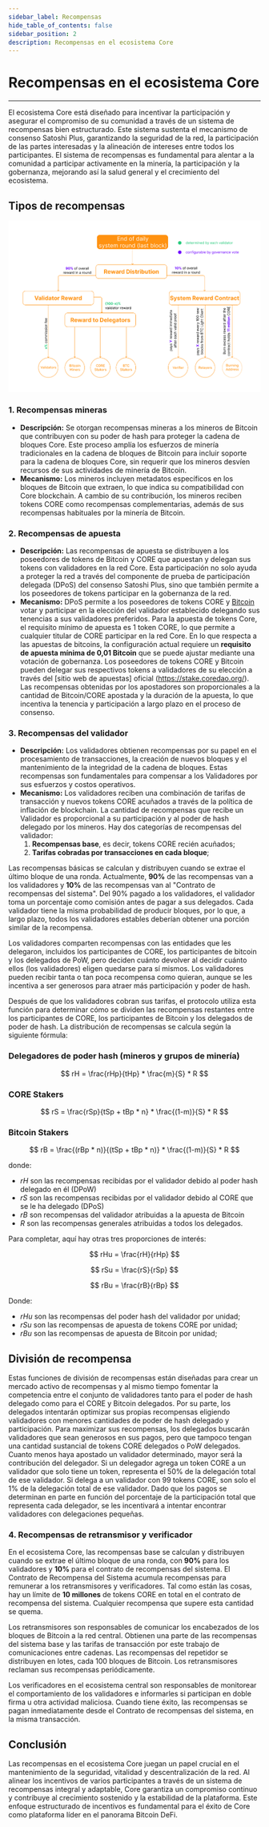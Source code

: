 ```yaml
---
sidebar_label: Recompensas
hide_table_of_contents: false
sidebar_position: 2
description: Recompensas en el ecosistema Core
---
```


# Recompensas en el ecosistema Core

---

El ecosistema Core está diseñado para incentivar la participación y asegurar el compromiso de su comunidad a través de un sistema de recompensas bien estructurado. Este sistema sustenta el mecanismo de consenso Satoshi Plus, garantizando la seguridad de la red, la participación de las partes interesadas y la alineación de intereses entre todos los participantes. El sistema de recompensas es fundamental para alentar a la comunidad a participar activamente en la minería, la participación y la gobernanza, mejorando así la salud general y el crecimiento del ecosistema.

## Tipos de recompensas

![rewards](../../../../../../../static/img/validator/Reward-Distribution.png)

### 1. Recompensas mineras

- **Descripción:** Se otorgan recompensas mineras a los mineros de Bitcoin que contribuyen con su poder de hash para proteger la cadena de bloques Core. Este proceso amplía los esfuerzos de minería tradicionales en la cadena de bloques de Bitcoin para incluir soporte para la cadena de bloques Core, sin requerir que los mineros desvíen recursos de sus actividades de minería de Bitcoin.
- **Mecanismo:** Los mineros incluyen metadatos específicos en los bloques de Bitcoin que extraen, lo que indica su compatibilidad con Core blockchain. A cambio de su contribución, los mineros reciben tokens CORE como recompensas complementarias, además de sus recompensas habituales por la minería de Bitcoin.

### 2. Recompensas de apuesta

- **Descripción:** Las recompensas de apuesta se distribuyen a los poseedores de tokens de Bitcoin y CORE que apuestan y delegan sus tokens con validadores en la red Core. Esta participación no solo ayuda a proteger la red a través del componente de prueba de participación delegada (DPoS) del consenso Satoshi Plus, sino que también permite a los poseedores de tokens participar en la gobernanza de la red.
- **Mecanismo:** DPoS permite a los poseedores de tokens CORE y [Bitcoin](/i18n/es/docusaurus-plugin-content-docs/current/Learn/products/btc-staking/overview.md) votar y participar en la elección del validador establecido delegando sus tenencias a sus validadores preferidos. Para la apuesta de tokens Core, el requisito mínimo de apuesta es 1 token CORE, lo que permite a cualquier titular de CORE participar en la red Core. En lo que respecta a las apuestas de bitcoins, la configuración actual requiere un **requisito de apuesta mínima de 0,01 Bitcoin** que se puede ajustar mediante una votación de gobernanza. Los poseedores de tokens CORE y Bitcoin pueden delegar sus respectivos tokens a validadores de su elección a través del [sitio web de apuestas] oficial (https://stake.coredao.org/). Las recompensas obtenidas por los apostadores son proporcionales a la cantidad de Bitcoin/CORE apostada y la duración de la apuesta, lo que incentiva la tenencia y participación a largo plazo en el proceso de consenso.

### 3. Recompensas del validador

- **Descripción:** Los validadores obtienen recompensas por su papel en el procesamiento de transacciones, la creación de nuevos bloques y el mantenimiento de la integridad de la cadena de bloques. Estas recompensas son fundamentales para compensar a los Validadores por sus esfuerzos y costos operativos.
- **Mecanismo:** Los validadores reciben una combinación de tarifas de transacción y nuevos tokens CORE acuñados a través de la política de inflación de blockchain. La cantidad de recompensas que recibe un Validador es proporcional a su participación y al poder de hash delegado por los mineros. Hay dos categorías de recompensas del validador:
  1. **Recompensas base**, es decir, tokens CORE recién acuñados;
  2. **Tarifas cobradas por transacciones en cada bloque**;

Las recompensas básicas se calculan y distribuyen cuando se extrae el último bloque de una ronda. Actualmente, **90%** de las recompensas van a los validadores y **10%** de las recompensas van al "Contrato de recompensas del sistema". Del 90% pagado a los validadores, el validador toma un porcentaje como comisión antes de pagar a sus delegados. Cada validador tiene la misma probabilidad de producir bloques, por lo que, a largo plazo, todos los validadores estables deberían obtener una porción similar de la recompensa.

Los validadores comparten recompensas con las entidades que les delegaron, incluidos los participantes de CORE, los participantes de bitcoin y los delegados de PoW, pero deciden cuánto devolver al decidir cuánto ellos (los validadores) eligen quedarse para sí mismos. Los validadores pueden recibir tanta o tan poca recompensa como quieran, aunque se les incentiva a ser generosos para atraer más participación y poder de hash.

Después de que los validadores cobran sus tarifas, el protocolo utiliza esta función para determinar cómo se dividen las recompensas restantes entre los participantes de CORE, los participantes de Bitcoin y los delegados de poder de hash. La distribución de recompensas se calcula según la siguiente fórmula:

### Delegadores de poder hash (mineros y grupos de minería)

$$
    rH = \frac{rHp}{tHp} * \frac{m}{S} * R
$$

### CORE Stakers

$$
    rS = \frac{rSp}{tSp + tBp * n} * \frac{(1-m)}{S} * R
$$

### Bitcoin Stakers

$$
    rB = \frac{(rBp * n)}{(tSp + tBp * n)} * \frac{(1-m)}{S} * R
$$

donde:

- $rH$ son las recompensas recibidas por el validador debido al poder hash delegado en él (DPoW)
- $rS$ son las recompensas recibidas por el validador debido al CORE que se le ha delegado (DPoS)
- $rB$ son recompensas del validador atribuidas a la apuesta de Bitcoin
- $R$ son las recompensas generales atribuidas a todos los delegados.

Para completar, aquí hay otras tres proporciones de interés:

$$
    rHu = \frac{rH}{rHp}
$$

$$
    rSu = \frac{rS}{rSp}
$$

$$
    rBu = \frac{rB}{rBp}
$$

Donde:

- $rHu$ son las recompensas del poder hash del validador por unidad;
- $rSu$ son las recompensas de apuesta de tokens CORE por unidad;
- $rBu$ son las recompensas de apuesta de Bitcoin por unidad;

## División de recompensa

Estas funciones de división de recompensas están diseñadas para crear un mercado activo de recompensas y al mismo tiempo fomentar la competencia entre el conjunto de validadores tanto para el poder de hash delegado como para el CORE y Bitcoin delegados. Por su parte, los delegados intentarán optimizar sus propias recompensas eligiendo validadores con menores cantidades de poder de hash delegado y participación. Para maximizar sus recompensas, los delegados buscarán validadores que sean generosos en sus pagos, pero que tampoco tengan una cantidad sustancial de tokens CORE delegados o PoW delegados. Cuanto menos haya apostado un validador determinado, mayor será la contribución del delegador. Si un delegador agrega un token CORE a un validador que solo tiene un token, representa el 50% de la delegación total de ese validador. Si delega a un validador con 99 tokens CORE, son solo el 1% de la delegación total de ese validador. Dado que los pagos se determinan en parte en función del porcentaje de la participación total que representa cada delegador, se les incentivará a intentar encontrar validadores con delegaciones pequeñas.

### 4. Recompensas de retransmisor y verificador

En el ecosistema Core, las recompensas base se calculan y distribuyen cuando se extrae el último bloque de una ronda, con **90%** para los validadores y **10%** para el contrato de recompensas del sistema. El Contrato de Recompensa del Sistema acumula recompensas para remunerar a los retransmisores y verificadores. Tal como están las cosas, hay un límite de **10 millones** de tokens CORE en total en el contrato de recompensa del sistema. Cualquier recompensa que supere esta cantidad se quema.

Los retransmisores son responsables de comunicar los encabezados de los bloques de Bitcoin a la red central. Obtienen una parte de las recompensas del sistema base y las tarifas de transacción por este trabajo de comunicaciones entre cadenas. Las recompensas del repetidor se distribuyen en lotes, cada 100 bloques de Bitcoin. Los retransmisores reclaman sus recompensas periódicamente.

Los verificadores en el ecosistema central son responsables de monitorear el comportamiento de los validadores e informarles si participan en doble firma u otra actividad maliciosa. Cuando tiene éxito, las recompensas se pagan inmediatamente desde el Contrato de recompensas del sistema, en la misma transacción.

## Conclusión

Las recompensas en el ecosistema Core juegan un papel crucial en el mantenimiento de la seguridad, vitalidad y descentralización de la red. Al alinear los incentivos de varios participantes a través de un sistema de recompensas integral y adaptable, Core garantiza un compromiso continuo y contribuye al crecimiento sostenido y la estabilidad de la plataforma. Este enfoque estructurado de incentivos es fundamental para el éxito de Core como plataforma líder en el panorama Bitcoin DeFi.
